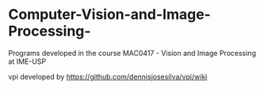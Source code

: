 # Computer-Vision-and-Image-Processing-
Programs developed in the course MAC0417 - Vision and Image Processing at IME-USP

vpi developed by https://github.com/dennisjosesilva/vpi/wiki